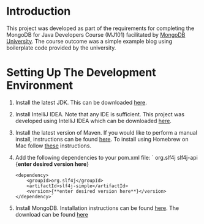 # Introduction

This project was developed as part of the requirements for completing the MongoDB for Java Developers Course (MJ101) facilitated by [MongoDB University](https://university.mongodb.com/). The course outcome was a simple example blog using boilerplate code provided by the university.

# Setting Up The Development Environment

1. Install the latest JDK. This can be downloaded [here](http://www.oracle.com/technetwork/java/javase/downloads).

2. Install IntelliJ IDEA. Note that any IDE is sufficient. This project was developed using IntelliJ IDEA which can be downloaded [here](https://www.jetbrains.com/idea/download).

3. Install the latest version of Maven. If you would like to perform a manual install, instructions can be found [here](https://maven.apache.org/install.html). To install using Homebrew on Mac follow [these](http://brewformulas.org/Maven) instructions.

4.  Add the following dependencies to your pom.xml file:
`        <dependency>
            <groupId>org.slf4j</groupId>
            <artifactId>slf4j-api</artifactId>
            <version>{**enter desired version here**}</version>
        </dependency>

        <dependency>
            <groupId>org.slf4j</groupId>
            <artifactId>slf4j-simple</artifactId>
            <version>{**enter desired version here**}</version>
        </dependency>`

  5. Install MongoDB. Installation instructions can be found [here](https://docs.mongodb.com/manual/installation/). The download can be found [here](https://www.mongodb.com/download-center)
